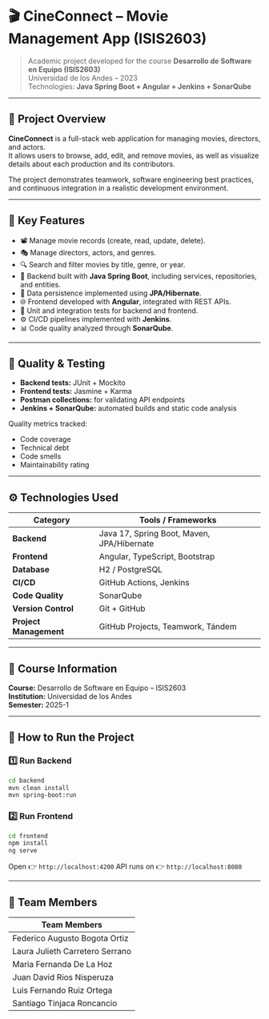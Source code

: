 # 🎬 CineConnect – Movie Management App (ISIS2603)

> Academic project developed for the course **Desarrollo de Software en Equipo (ISIS2603)**  
> Universidad de los Andes – 2023  
> Technologies: **Java Spring Boot + Angular + Jenkins + SonarQube**

---

## 🎯 Project Overview

**CineConnect** is a full-stack web application for managing movies, directors, and actors.  
It allows users to browse, add, edit, and remove movies, as well as visualize details about each production and its contributors.

The project demonstrates teamwork, software engineering best practices, and continuous integration in a realistic development environment.

---

## 🧩 Key Features

- 📽️ Manage movie records (create, read, update, delete).  
- 🎭 Manage directors, actors, and genres.  
- 🔍 Search and filter movies by title, genre, or year.  
- 🧱 Backend built with **Java Spring Boot**, including services, repositories, and entities.  
- 💾 Data persistence implemented using **JPA/Hibernate**.  
- 🌐 Frontend developed with **Angular**, integrated with REST APIs.  
- 🧪 Unit and integration tests for backend and frontend.  
- ⚙️ CI/CD pipelines implemented with **Jenkins**.  
- 📊 Code quality analyzed through **SonarQube**.

---

## 🧪 Quality & Testing

- **Backend tests:** JUnit + Mockito  
- **Frontend tests:** Jasmine + Karma  
- **Postman collections:** for validating API endpoints  
- **Jenkins + SonarQube:** automated builds and static code analysis  

Quality metrics tracked:
- Code coverage  
- Technical debt  
- Code smells  
- Maintainability rating  

---

## ⚙️ Technologies Used

| Category | Tools / Frameworks |
|-----------|--------------------|
| **Backend** | Java 17, Spring Boot, Maven, JPA/Hibernate |
| **Frontend** | Angular, TypeScript, Bootstrap |
| **Database** | H2 / PostgreSQL |
| **CI/CD** | GitHub Actions, Jenkins |
| **Code Quality** | SonarQube |
| **Version Control** | Git + GitHub |
| **Project Management** | GitHub Projects, Teamwork, Tándem |

---

## 🧭 Course Information

**Course:** Desarrollo de Software en Equipo – ISIS2603  
**Institution:** Universidad de los Andes  
**Semester:** 2025-1  

---

## 🚀 How to Run the Project

### 1️⃣ Run Backend
```bash
cd backend
mvn clean install
mvn spring-boot:run
````

### 2️⃣ Run Frontend

```bash
cd frontend
npm install
ng serve
```

Open 👉 `http://localhost:4200`
API runs on 👉 `http://localhost:8080`

---

## 👥 Team Members

| Team Members |
|---------------|
| Federico Augusto Bogota Ortiz |
| Laura Julieth Carretero Serrano |
| Maria Fernanda De La Hoz |
| Juan David Rios Nisperuza |
| Luis Fernando Ruiz Ortega |
| Santiago Tinjaca Roncancio |
